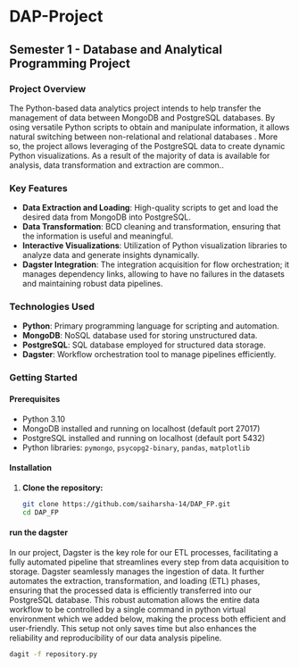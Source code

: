 # DAP-Project
## Semester 1 - Database and Analytical Programming Project

### Project Overview
The Python-based data analytics project intends to help transfer the management of data between MongoDB and PostgreSQL databases. By osing versatile Python scripts to obtain and manipulate information, it allows natural switching between non-relational and relational databases . More so, the project allows leveraging of the PostgreSQL data to create dynamic Python visualizations. As a result of the majority of data is available for analysis, data transformation and extraction are common..

### Key Features
- **Data Extraction and Loading**: High-quality scripts to get and load the desired data from MongoDB into PostgreSQL.
- **Data Transformation**: BCD cleaning and transformation, ensuring that the information is useful and meaningful.
- **Interactive Visualizations**: Utilization of Python visualization libraries to analyze data and generate insights dynamically.
- **Dagster Integration**: The integration acquisition for flow orchestration; it manages dependency links, allowing to have no failures in the datasets and maintaining robust data pipelines.

### Technologies Used
- **Python**: Primary programming language for scripting and automation.
- **MongoDB**: NoSQL database used for storing unstructured data.
- **PostgreSQL**: SQL database employed for structured data storage.
- **Dagster**: Workflow orchestration tool to manage pipelines efficiently.

### Getting Started
#### Prerequisites
- Python 3.10
- MongoDB installed and running on localhost (default port 27017)
- PostgreSQL installed and running on localhost (default port 5432)
- Python libraries: `pymongo`, `psycopg2-binary`, `pandas`, `matplotlib`

#### Installation
1. **Clone the repository:**
   ```bash
   git clone https://github.com/saiharsha-14/DAP_FP.git
   cd DAP_FP

#### run the dagster
In our project, Dagster is the key role for our ETL processes, facilitating a fully automated pipeline that streamlines every step from data acquisition to storage. Dagster seamlessly manages the ingestion of data. It further automates the extraction, transformation, and loading (ETL) phases, ensuring that the processed data is efficiently transferred into our PostgreSQL database. This robust automation allows the entire data workflow to be controlled by a single command in python virtual environment which we added below,  making the process both efficient and user-friendly. This setup not only saves time but also enhances the reliability and reproducibility of our data analysis pipeline.

```bash
dagit -f repository.py
